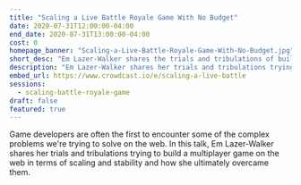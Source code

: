 ```yaml
---
title: "Scaling a Live Battle Royale Game With No Budget"
date: 2020-07-31T12:00:00-04:00
end_date: 2020-07-31T13:00:00-04:00
cost: 0
homepage_banner: "Scaling-a-Live-Battle-Royale-Game-With-No-Budget.jpg"
short_desc: "Em Lazer-Walker shares the trials and tribulations of building a multiplayer game on the web and how to ultimately overcome them."
description: "Em Lazer-Walker shares her trials and tribulations trying to build a multiplayer game on the web in terms of scaling and stability and how she ultimately overcame them."
embed_url: https://www.crowdcast.io/e/scaling-a-live-battle
sessions:
  - scaling-battle-royale-game
draft: false
featured: true
---
```


Game developers are often the first to encounter some of the complex problems we're trying to solve on the web. In this talk, Em Lazer-Walker shares her trials and tribulations trying to build a multiplayer game on the web in terms of scaling and stability and how she ultimately overcame them.
